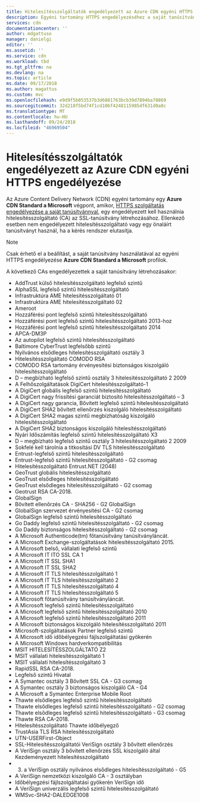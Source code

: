 ```yaml
---
title: Hitelesítésszolgáltatók engedélyezett az Azure CDN egyéni HTTPS engedélyezése |} A Microsoft Docs
description: Egyéni tartomány HTTPS engedélyezéséhez a saját tanúsítványt használ, ha egy engedélyezett hitelesítésszolgáltató (CA) létrehozásához kell használnia.
services: cdn
documentationcenter: ''
author: mdgattuso
manager: danielgi
editor: ''
ms.assetid: ''
ms.service: cdn
ms.workload: tbd
ms.tgt_pltfrm: na
ms.devlang: na
ms.topic: article
ms.date: 09/17/2018
ms.author: magattus
ms.custom: mvc
ms.openlocfilehash: e9d9f5b053537b3d6881763bcb39d7894ba78869
ms.sourcegitcommit: 32d218f5bd74f1cd106f4248115985df631d0a8c
ms.translationtype: MT
ms.contentlocale: hu-HU
ms.lasthandoff: 09/24/2018
ms.locfileid: "46969504"
---
```

# <a name="allowed-certificate-authorities-for-enabling-custom-https-on-azure-cdn"></a>Hitelesítésszolgáltatók engedélyezett az Azure CDN egyéni HTTPS engedélyezése

Az Azure Content Delivery Network (CDN) egyéni tartomány egy **Azure CDN Standard a Microsoft** végpont, amikor, [HTTPS szolgáltatás engedélyezése a saját tanúsítvánnyal](cdn-custom-ssl.md?tabs=option-2-enable-https-with-your-own-certificate#ssl-certificates), egy engedélyezett kell használnia hitelesítésszolgáltató (CA) az SSL-tanúsítvány létrehozásához. Ellenkező esetben nem engedélyezett hitelesítésszolgáltató vagy egy önaláírt tanúsítványt használ, ha a kérés rendszer elutasítja.

> [!NOTE]
> Csak érhető el a beállítást, a saját tanúsítvány használatával az egyéni HTTPS engedélyezése **Azure CDN Standard a Microsoft** profilok. 
>

A következő CAs engedélyezettek a saját tanúsítvány létrehozásakor:

- AddTrust külső hitelesítésszolgáltató legfelső szintű
- AlphaSSL legfelső szintű hitelesítésszolgáltató
- Infrastruktúra AME hitelesítésszolgáltató 01
- Infrastruktúra AME hitelesítésszolgáltató 02
- Ameroot
- Hozzáférési pont legfelső szintű hitelesítésszolgáltató
- Hozzáférési pont legfelső szintű hitelesítésszolgáltató 2013-hoz
- Hozzáférési pont legfelső szintű hitelesítésszolgáltató 2014
- APCA-DM3P
- Az autopilot legfelső szintű hitelesítésszolgáltató
- Baltimore CyberTrust legfelsőbb szintű
- Nyilvános elsődleges hitelesítésszolgáltató osztály 3
- Hitelesítésszolgáltató COMODO RSA
- COMODO RSA tartomány érvényesítési biztonságos kiszolgáló hitelesítésszolgáltató
- D – megbízható legfelső szintű osztály 3 hitelesítésszolgáltató 2 2009
- A Felhőszolgáltatások DigiCert hitelesítésszolgáltató-1
- A DigiCert globális legfelső szintű hitelesítésszolgáltató
- A DigiCert nagy frissítési garanciát biztosító hitelesítésszolgáltató – 3
- A DigiCert nagy garancia, Bővített legfelső szintű hitelesítésszolgáltató
- A DigiCert SHA2 bővített ellenőrzés kiszolgáló hitelesítésszolgáltató
- A DigiCert SHA2 magas szintű megbízhatóság kiszolgáló hitelesítésszolgáltató
- A DigiCert SHA2 biztonságos kiszolgáló hitelesítésszolgáltató
- Nyári Időszámítás legfelső szintű hitelesítésszolgáltató X3
- D – megbízható legfelső szintű osztály 3 hitelesítésszolgáltató 2 2009
- Sokfelé kell tárolnia a titkosítási DV TLS hitelesítésszolgáltató
- Entrust-legfelső szintű hitelesítésszolgáltató
- Entrust-legfelső szintű hitelesítésszolgáltató - G2 csomag
- Hitelesítésszolgáltató Entrust.NET (2048)
- GeoTrust globális hitelesítésszolgáltató
- GeoTrust elsődleges hitelesítésszolgáltató
- GeoTrust elsődleges hitelesítésszolgáltató - G2 csomag
- Geotrust RSA CA-2018.
- GlobalSign
- Bővített ellenőrzés CA - SHA256 - G2 GlobalSign
- GlobalSign szervezet érvényesítési CA - G2 csomag
- GlobalSign legfelső szintű hitelesítésszolgáltató
- Go Daddy legfelső szintű hitelesítésszolgáltató - G2 csomag
- Go Daddy biztonságos hitelesítésszolgáltató - G2 csomag
- A Microsoft Authenticode(tm) főtanúsítvány tanúsítványláncát.
- A Microsoft Exchange-szolgáltatások hitelesítésszolgáltató 2015.
- A Microsoft belső, vállalati legfelső szintű
- A Microsoft IT ITO SSL CA 1
- A Microsoft IT SSL SHA1
- A Microsoft IT SSL SHA2
- A Microsoft IT TLS hitelesítésszolgáltató 1
- A Microsoft IT TLS hitelesítésszolgáltató 2
- A Microsoft IT TLS hitelesítésszolgáltató 4
- A Microsoft IT TLS hitelesítésszolgáltató 5
- A Microsoft főtanúsítvány tanúsítványláncát.
- A Microsoft legfelső szintű hitelesítésszolgáltató
- A Microsoft legfelső szintű hitelesítésszolgáltató 2010
- A Microsoft legfelső szintű hitelesítésszolgáltató 2011
- A Microsoft biztonságos kiszolgáló hitelesítésszolgáltató 2011
- Microsoft-szolgáltatások Partner legfelső szintű
- A Microsoft idő időbélyegzési fájlszolgáltatási gyökerén
- A Microsoft Windows hardverkompatibilitás
- MSIT HITELESÍTÉSSZOLGÁLTATÓ Z2
- MSIT vállalati hitelesítésszolgáltató 1
- MSIT vállalati hitelesítésszolgáltató 3
- RapidSSL RSA CA-2018.
- Legfelső szintű Hivatal
- A Symantec osztály 3 Bővített SSL CA - G3 csomag
- A Symantec osztály 3 biztonságos kiszolgáló CA - G4
- A Microsoft a Symantec Enterprise Mobile Root
- Thawte elsődleges legfelső szintű hitelesítésszolgáltató
- Thawte elsődleges legfelső szintű hitelesítésszolgáltató - G2 csomag
- Thawte elsődleges legfelső szintű hitelesítésszolgáltató - G3 csomag
- Thawte RSA CA-2018.
- Hitelesítésszolgáltató Thawte időbélyegző
- TrustAsia TLS RSA hitelesítésszolgáltató
- UTN-USERFirst-Object
- SSL-Hitelesítésszolgáltatói VeriSign osztály 3 bővített ellenőrzés
- A VeriSign osztály 3 bővített ellenőrzés SSL kiszolgáló által Kezdeményezett hitelesítésszolgáltató
- 3. a VeriSign osztály nyilvános elsődleges hitelesítésszolgáltató - G5
- A VeriSign nemzetközi kiszolgáló CA - 3 osztályban
- Időbélyegzési fájlszolgáltatási gyökerén VeriSign idő
- A VeriSign univerzális legfelső szintű hitelesítésszolgáltató
- WMSvc-SHA2-DALEDGE1008

